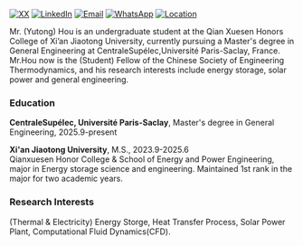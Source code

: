 [![XX](https://img.shields.io/badge/XX-github-blue?logo=github)](https://github.com/YutongHouGitHub/YutongHouGitHub)
[![LinkedIn](https://img.shields.io/badge/LinkedIn-red?logo=linkedin)](https://www.linkedin.com/in/yutonghou2005)
[![Email](https://img.shields.io/badge/Email-green?logo=gmail)](mailto:yutonghou@stu.xjtu.edu.cn)
[![WhatsApp](https://img.shields.io/badge/WhatsApp-25D366?logo=whatsapp)](https://wa.me/8619137820536)
[![Location](https://img.shields.io/badge/Location-FF6F61?logo=maps&logoColor=white)](https://maps.app.goo.gl/v1MaFk22iVrq6fYj7)


Mr. (Yutong) Hou is an undergraduate student at the Qian Xuesen Honors College of Xi’an Jiaotong University, currently pursuing a Master's degree in General Engineering at CentraleSupélec,Université Paris-Saclay, France. Mr.Hou now is the (Student) Fellow of the Chinese Society of Engineering Thermodynamics, and his research interests include energy storage, solar power and general engineering.

### Education  
**CentraleSupélec, Université Paris-Saclay**, Master's degree in General Engineering, 2025.9-present <br>  


**Xi'an Jiaotong University**, M.S., 2023.9-2025.6  
Qianxuesen Honor College & School of Energy and Power Engineering, major in Energy storage science and engineering.
Maintained 1st rank in the major for two academic years.

### Research Interests  
(Thermal & Electricity) Energy Storge, Heat Transfer Process, Solar Power Plant, Computational Fluid Dynamics(CFD).